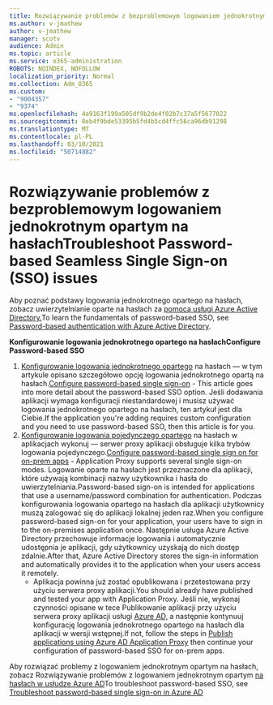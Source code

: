 ```yaml
---
title: Rozwiązywanie problemów z bezproblemowym logowaniem jednokrotnym opartym na hasłach
ms.author: v-jmathew
author: v-jmathew
manager: scotv
audience: Admin
ms.topic: article
ms.service: o365-administration
ROBOTS: NOINDEX, NOFOLLOW
localization_priority: Normal
ms.collection: Adm_O365
ms.custom:
- "9004357"
- "9374"
ms.openlocfilehash: 4a9163f199a505df9b2de4f02b7c37a5f5677022
ms.sourcegitcommit: 0eb4f9bde53395b5fd4b5cd4ffc56ca96db91298
ms.translationtype: MT
ms.contentlocale: pl-PL
ms.lasthandoff: 03/10/2021
ms.locfileid: "50714882"
---
```

# <a name="troubleshoot-password-based-seamless-single-sign-on-sso-issues"></a><span data-ttu-id="67d40-102">Rozwiązywanie problemów z bezproblemowym logowaniem jednokrotnym opartym na hasłach</span><span class="sxs-lookup"><span data-stu-id="67d40-102">Troubleshoot Password-based Seamless Single Sign-on (SSO) issues</span></span>

<span data-ttu-id="67d40-103">Aby poznać podstawy logowania jednokrotnego opartego na hasłach, zobacz uwierzytelnianie oparte na hasłach za [pomocą usługi Azure Active Directory.](https://docs.microsoft.com/azure/active-directory/fundamentals/auth-password-based-sso)</span><span class="sxs-lookup"><span data-stu-id="67d40-103">To learn the fundamentals of password-based SSO, see [Password-based authentication with Azure Active Directory](https://docs.microsoft.com/azure/active-directory/fundamentals/auth-password-based-sso).</span></span>

<span data-ttu-id="67d40-104">**Konfigurowanie logowania jednokrotnego opartego na hasłach**</span><span class="sxs-lookup"><span data-stu-id="67d40-104">**Configure Password-based SSO**</span></span>

1. <span data-ttu-id="67d40-105">[Konfigurowanie logowania jednokrotnego opartego](https://docs.microsoft.com/azure/active-directory/manage-apps/configure-password-single-sign-on-non-gallery-applications) na hasłach — w tym artykule opisano szczegółowo opcję logowania jednokrotnego opartą na hasłach.</span><span class="sxs-lookup"><span data-stu-id="67d40-105">[Configure password-based single sign-on](https://docs.microsoft.com/azure/active-directory/manage-apps/configure-password-single-sign-on-non-gallery-applications) - This article goes into more detail about the password-based SSO option.</span></span> <span data-ttu-id="67d40-106">Jeśli dodawania aplikacji wymaga konfiguracji niestandardowej i musisz używać logowania jednokrotnego opartego na hasłach, ten artykuł jest dla Ciebie.</span><span class="sxs-lookup"><span data-stu-id="67d40-106">If the application you're adding requires custom configuration and you need to use password-based SSO, then this article is for you.</span></span>
2. <span data-ttu-id="67d40-107">[Konfigurowanie logowania pojedynczego opartego](https://docs.microsoft.com/azure/active-directory/manage-apps/application-proxy-configure-single-sign-on-password-vaulting) na hasłach w aplikacjach wykonuj — serwer proxy aplikacji obsługuje kilka trybów logowania pojedynczego.</span><span class="sxs-lookup"><span data-stu-id="67d40-107">[Configure password-based single sign on for on-prem apps](https://docs.microsoft.com/azure/active-directory/manage-apps/application-proxy-configure-single-sign-on-password-vaulting) - Application Proxy supports several single sign-on modes.</span></span> <span data-ttu-id="67d40-108">Logowanie oparte na hasłach jest przeznaczone dla aplikacji, które używają kombinacji nazwy użytkownika i hasła do uwierzytelniania.</span><span class="sxs-lookup"><span data-stu-id="67d40-108">Password-based sign-on is intended for applications that use a username/password combination for authentication.</span></span> <span data-ttu-id="67d40-109">Podczas konfigurowania logowania opartego na hasłach dla aplikacji użytkownicy muszą zalogować się do aplikacji lokalnej jeden raz.</span><span class="sxs-lookup"><span data-stu-id="67d40-109">When you configure password-based sign-on for your application, your users have to sign in to the on-premises application once.</span></span> <span data-ttu-id="67d40-110">Następnie usługa Azure Active Directory przechowuje informacje logowania i automatycznie udostępnia je aplikacji, gdy użytkownicy uzyskają do nich dostęp zdalnie.</span><span class="sxs-lookup"><span data-stu-id="67d40-110">After that, Azure Active Directory stores the sign-in information and automatically provides it to the application when your users access it remotely.</span></span>
    - <span data-ttu-id="67d40-111">Aplikacja powinna już zostać opublikowana i przetestowana przy użyciu serwera proxy aplikacji.</span><span class="sxs-lookup"><span data-stu-id="67d40-111">You should already have published and tested your app with Application Proxy.</span></span> <span data-ttu-id="67d40-112">Jeśli nie, wykonaj czynności opisane w tece Publikowanie aplikacji przy użyciu serwera proxy aplikacji usługi [Azure AD,](https://docs.microsoft.com/azure/active-directory/manage-apps/application-proxy-add-on-premises-application) a następnie kontynuuj konfigurację logowania jednokrotnego opartego na hasłach dla aplikacji w wersji wstępnej.</span><span class="sxs-lookup"><span data-stu-id="67d40-112">If not, follow the steps in [Publish applications using Azure AD Application Proxy](https://docs.microsoft.com/azure/active-directory/manage-apps/application-proxy-add-on-premises-application) then continue your configuration of password-based SSO for on-prem apps.</span></span>

<span data-ttu-id="67d40-113">Aby rozwiązać problemy z logowaniem jednokrotnym opartym na hasłach, zobacz Rozwiązywanie problemów z logowaniem jednokrotnym opartym [na hasłach w usłudze Azure AD](https://docs.microsoft.com/azure/active-directory/manage-apps/troubleshoot-password-based-sso)</span><span class="sxs-lookup"><span data-stu-id="67d40-113">To troubleshoot password-based SSO, see [Troubleshoot password-based single sign-on in Azure AD](https://docs.microsoft.com/azure/active-directory/manage-apps/troubleshoot-password-based-sso)</span></span>

